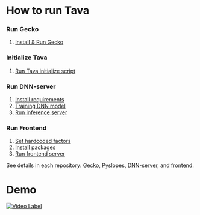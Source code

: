 # How to run Tava

### Run Gecko

1. [Install & Run Gecko](./docs/gecko.md#install--run-gecko)

### Initialize Tava

1. [Run Tava initialize script](./docs/gecko.md#run-tava-initialize-script)

### Run DNN-server

1. [Install requirements](./docs/DNN-server.md#install-requirements)
2. [Training DNN model](./docs/DNN-server.md#training-model)
3. [Run inference server](./docs/DNN-server.md#run-inference-server)

### Run Frontend

1. [Set hardcoded factors](./docs/frontend.md#set-hardcoded-factors)
2. [Install packages](./docs/frontend.md#install-packages)
3. [Run frontend server](./docs/frontend.md#run-server)

See details in each repository: [Gecko](https://github.com/t-ava/gecko), [Pyslopes](https://github.com/t-ava/pyslopes), [DNN-server](https://github.com/t-ava/citibike-DNN), and [frontend](https://github.com/t-ava/tava-frontend).

# Demo

[![Video Label](http://img.youtube.com/vi/R-3okiePZ8I/0.jpg)](https://youtu.be/R-3okiePZ8I)
